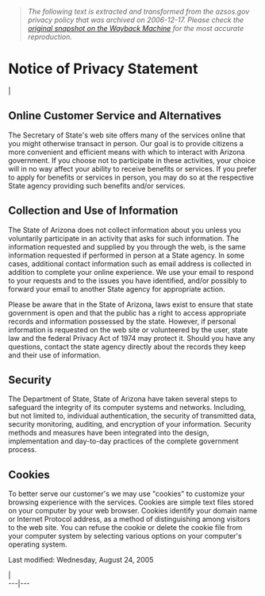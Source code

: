 > *The following text is extracted and transformed from the azsos.gov privacy policy that was archived on 2006-12-17. Please check the [original snapshot on the Wayback Machine](https://web.archive.org/web/20061217113314id_/http%3A//www.azsos.gov/legal/policy.htm) for the most accurate reproduction.*

# Notice of Privacy Statement

| 

## Online Customer Service and Alternatives

The Secretary of State's web site offers many of the services online that you might otherwise transact in person. Our goal is to provide citizens a more convenient and efficient means with which to interact with Arizona government. If you choose not to participate in these activities, your choice will in no way affect your ability to receive benefits or services. If you prefer to apply for benefits or services in person, you may do so at the respective State agency providing such benefits and/or services. 

## Collection and Use of Information

The State of Arizona does not collect information about you unless you voluntarily participate in an activity that asks for such information. The information requested and supplied by you through the web, is the same information requested if performed in person at a State agency. In some cases, additional contact information such as email address is collected in addition to complete your online experience. We use your email to respond to your requests and to the issues you have identified, and/or possibly to forward your email to another State agency for appropriate action. 

Please be aware that in the State of Arizona, laws exist to ensure that state government is open and that the public has a right to access appropriate records and information possessed by the state. However, if personal information is requested on the web site or volunteered by the user, state law and the federal Privacy Act of 1974 may protect it. Should you have any questions, contact the state agency directly about the records they keep and their use of information. 

## Security

The Department of State, State of Arizona have taken several steps to safeguard the integrity of its computer systems and networks. Including, but not limited to, individual authentication, the security of transmitted data, security monitoring, auditing, and encryption of your information. Security methods and measures have been integrated into the design, implementation and day-to-day practices of the complete government process. 

## Cookies

To better serve our customer's we may use "cookies" to customize your browsing experience with the services. Cookies are simple text files stored on your computer by your web browser. Cookies identify your domain name or Internet Protocol address, as a method of distinguishing among visitors to the web site. You can refuse the cookie or delete the cookie file from your computer system by selecting various options on your computer's operating system. 

Last modified: Wednesday, August 24, 2005 

|     
---|---
